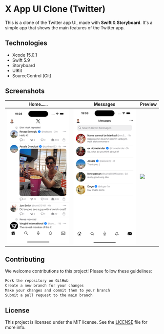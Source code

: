 #  X App UI Clone (Twitter)

This is a clone of the Twitter app UI, made with **Swift** & **Storyboard**. It's a simple app that shows the main features of the Twitter app. 

## Technologies

- Xcode 15.0.1
- Swift 5.9
- Storyboard
- UIKit
- SourceControl (Git)

## Screenshots

Home...... | Messages | Preview
------------ | ------------- | -------------
<img src="./Screenshots/Home.png" width="250"> | <img src="./Screenshots/Messages.png" width="250"> | <img src="./Screenshots/Preview.gif" width="250">


## Contributing

We welcome contributions to this project! Please follow these guidelines:

    Fork the repository on GitHub
    Create a new branch for your changes
    Make your changes and commit them to your branch
    Submit a pull request to the main branch

## License

This project is licensed under the MIT license. See the [LICENSE](LICENSE) file for more info.

